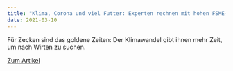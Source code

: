 ```yaml
---
title: "Klima, Corona und viel Futter: Experten rechnen mit hohen FSME-Zahlen"
date: 2021-03-10
---
```


Für Zecken sind das goldene Zeiten: Der Klimawandel gibt ihnen mehr
Zeit, um nach Wirten zu suchen.

<!--more-->

[Zum Artikel](https://www.greenpeace-magazin.de/ticker/klima-corona-und-viel-futter-experten-rechnen-mit-hohen-fsme-zahlen)
